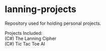 # lanning-projects
Repository used for holding personal projects.

Projects Included:\
(C#) The Lanning Cipher\
(C#) Tic Tac Toe AI

